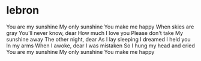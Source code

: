 # lebron
You are my sunshine My only sunshine You make me happy When skies are gray You'll never know, dear How much I love you Please don't take My sunshine away The other night, dear As I lay sleeping I dreamed I held you In my arms When I awoke, dear I was mistaken So I hung my head and cried You are my sunshine My only sunshine You make me happy
